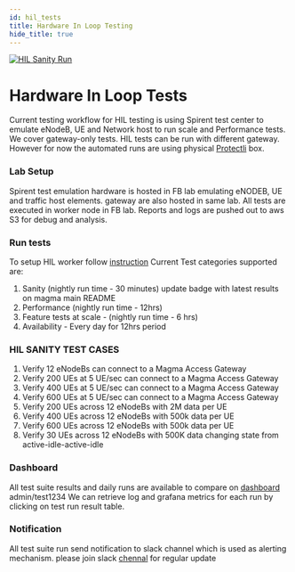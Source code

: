 ```yaml
---
id: hil_tests
title: Hardware In Loop Testing
hide_title: true
---
```


<a href="http://automation.fbmagma.ninja"><img src="http://ens-spirent-test-summary.com.s3-us-west-1.amazonaws.com/sanity/hilsanityres.svg" alt="HIL Sanity Run"></a>

# Hardware In Loop Tests

Current testing workflow for HIL testing is using Spirent test center to emulate eNodeB, UE and Network host to run scale and Performance tests. We cover
gateway-only tests.
HIL tests can be run with different gateway. However for now the automated runs are using physical [Protectli](https://protectli.com/vault-4-port) box.

### Lab Setup

Spirent test emulation hardware is hosted in FB lab emulating eNODEB, UE and traffic host elements. gateway are also hosted in same lab. All tests are
executed in worker node in FB lab. Reports and logs are pushed out to aws S3 for debug and analysis.

### Run tests

To setup HIL worker follow [instruction](https://github.com/fbcinternal/ens_magma/tree/master/spirent_automation)
Current Test categories supported are:

1. Sanity (nightly run time - 30 minutes) update badge with latest results on magma main README
1. Performance (nightly run time - 12hrs)
1. Feature tests at scale - (nightly run time - 6 hrs)
1. Availability - Every day for 12hrs period

### HIL SANITY TEST CASES

1. Verify 12 eNodeBs can connect to a Magma Access Gateway
1. Verify 200 UEs at 5 UE/sec can connect to a Magma Access Gateway
1. Verify 400 UEs at 5 UE/sec can connect to a Magma Access Gateway
1. Verify 600 UEs at 5 UE/sec can connect to a Magma Access Gateway
1. Verify 200 UEs across 12 eNodeBs with 2M data per UE
1. Verify 400 UEs across 12 eNodeBs with 500k data per UE
1. Verify 600 UEs across 12 eNodeBs with 500k data per UE
1. Verify 30 UEs across 12 eNodeBs with 500K data changing state from active-idle-active-idle

### Dashboard

All test suite results and daily runs are available to compare on [dashboard](http://automation.fbmagma.ninja/) admin/test1234
We can retrieve log and grafana metrics for each run by clicking on test run result table.

### Notification

All test suite run send notification to slack channel which is used as alerting mechanism.
please join slack [chennal](https://magmacore.slack.com/archives/C02164DSGPM) for regular update

